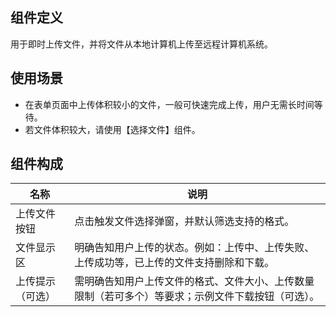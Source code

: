 ## 组件定义

用于即时上传文件，并将文件从本地计算机上传至远程计算机系统。

## 使用场景

- 在表单页面中上传体积较小的文件，一般可快速完成上传，用户无需长时间等待。
- 若文件体积较大，请使用【选择文件】组件。

## 组件构成

| 名称 | 说明  |
| --- | ---  |
| 上传文件按钮 | 点击触发文件选择弹窗，并默认筛选支持的格式。 |
| 文件显示区 | 明确告知用户上传的状态。例如：上传中、上传失败、上传成功等，已上传的文件支持删除和下载。 |
| 上传提示（可选） | 需明确告知用户上传文件的格式、文件大小、上传数量限制（若可多个）等要求；示例文件下载按钮（可选）。 |
